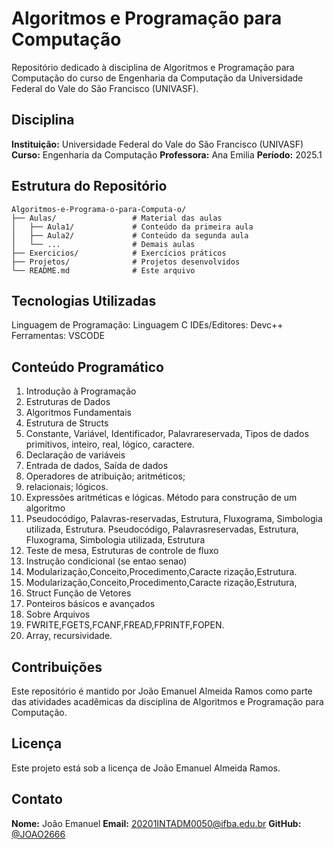 # Algoritmos e Programação para Computação

Repositório dedicado à disciplina de Algoritmos e Programação para Computação do curso de Engenharia da Computação da Universidade Federal do Vale do São Francisco (UNIVASF).

##  Disciplina
 **Instituição:** Universidade Federal do Vale do São Francisco (UNIVASF)
 **Curso:** Engenharia da Computação
 **Professora:** Ana Emilia
 **Período:** 2025.1

##  Estrutura do Repositório
```
Algoritmos-e-Programa-o-para-Computa-o/
├── Aulas/                 # Material das aulas
│   ├── Aula1/             # Conteúdo da primeira aula
│   ├── Aula2/             # Conteúdo da segunda aula
│   └── ...                # Demais aulas
├── Exercicios/            # Exercícios práticos
├── Projetos/              # Projetos desenvolvidos
└── README.md              # Este arquivo
```

## Tecnologias Utilizadas
Linguagem de Programação: Linguagem C
IDEs/Editores: Devc++
Ferramentas: VSCODE

## Conteúdo Programático
1. Introdução à Programação
2. Estruturas de Dados
3. Algoritmos Fundamentais
4. Estrutura de Structs
5. Constante, Variável, Identificador, Palavrareservada, Tipos de dados primitivos, inteiro, real, lógico, caractere.
6. Declaração de variáveis
7. Entrada de dados, Saída de dados
8. Operadores de atribuição; aritméticos;
9. relacionais; lógicos.
10. Expressões aritméticas e lógicas. Método para construção de um algoritmo
11. Pseudocódigo, Palavras-reservadas, Estrutura, Fluxograma, Simbologia utilizada,
Estrutura. Pseudocódigo, Palavrasreservadas, Estrutura, Fluxograma, Simbologia utilizada, Estrutura
12. Teste de mesa, Estruturas de controle de fluxo
13. Instrução condicional (se entao senao)
14. Modularização,Conceito,Procedimento,Caracte rização,Estrutura.
15. Modularização,Conceito,Procedimento,Caracte rização,Estrutura,
16. Struct Função de Vetores
17. Ponteiros básicos e avançados
18. Sobre Arquivos
19. FWRITE,FGETS,FCANF,FREAD,FPRINTF,FOPEN.
20. Array, recursividade.

## Contribuições
Este repositório é mantido por João Emanuel Almeida Ramos como parte das atividades acadêmicas da disciplina de Algoritmos e Programação para Computação.

## Licença
Este projeto está sob a licença de João Emanuel Almeida Ramos.

## Contato
**Nome:** João Emanuel
 **Email:** 20201INTADM0050@ifba.edu.br
 **GitHub:** [@JOAO2666](https://github.com/JOAO2666) 
